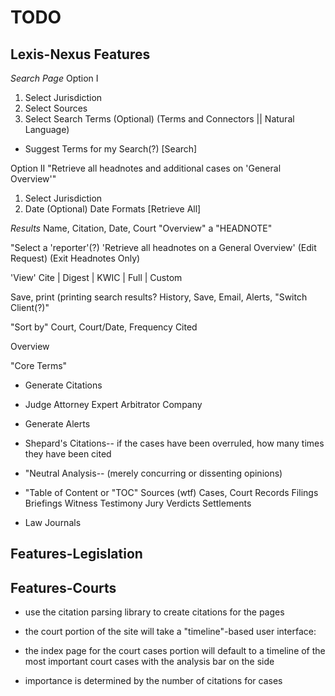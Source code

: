 TODO
==

Lexis-Nexus Features
--

*Search Page*
Option I
1) Select Jurisdiction
2) Select Sources
3) Select Search Terms (Optional)
(Terms and Connectors || Natural Language)
* Suggest Terms for my Search(?)
[Search]

Option II
"Retrieve all headnotes and additional cases on 'General Overview'"
1) Select Jurisdiction
2) Date (Optional) 
Date Formats
[Retrieve All]

*Results*
Name, Citation, Date, Court
"Overview"
a "HEADNOTE"

"Select a 'reporter'(?)
'Retrieve  all headnotes on a General Overview' (Edit Request) (Exit Headnotes Only)

'View'
Cite | Digest | KWIC | Full | Custom

Save, print (printing search results?
History, Save, Email, Alerts, "Switch Client(?)" 

"Sort by"
Court, Court/Date, Frequency Cited

Overview

"Core Terms"

* Generate Citations

* Judge Attorney Expert Arbitrator Company

* Generate Alerts

* Shepard's Citations-- if the cases have been overruled, how many times they have been cited

* "Neutral Analysis-- (merely concurring or dissenting opinions)

* "Table of Content or "TOC" Sources (wtf)
Cases, Court Records Filings Briefings Witness Testimony Jury Verdicts Settlements

* Law Journals

Features-Legislation
--

Features-Courts
--

* use the citation parsing library to create citations for the pages

* the court portion of the site will take a "timeline"-based user interface:
* the index page for the court cases portion will default to a timeline of the most important court cases with the analysis bar on the side
* importance is determined by the number of citations for cases
